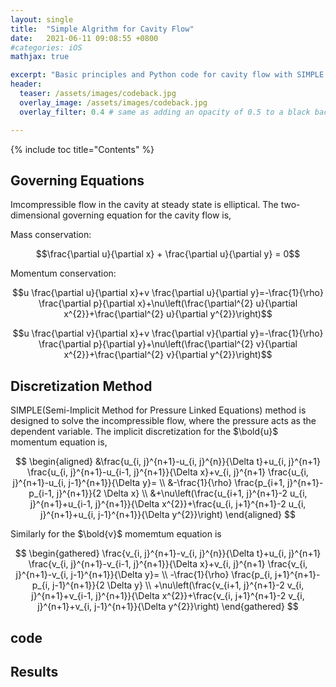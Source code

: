 ```yaml
---
layout: single
title:  "Simple Algrithm for Cavity Flow"
date:   2021-06-11 09:08:55 +0800
#categories: iOS
mathjax: true

excerpt: "Basic principles and Python code for cavity flow with SIMPLE algorithm at steady staye"
header:
  teaser: /assets/images/codeback.jpg
  overlay_image: /assets/images/codeback.jpg
  overlay_filter: 0.4 # same as adding an opacity of 0.5 to a black background

---
```


{% include toc title="Contents" %}

## Governing Equations
Imcompressible flow in the cavity at steady state is elliptical. The two-dimensional governing equation for the cavity flow is,

Mass conservation:

$$\frac{\partial u}{\partial x} + \frac{\partial u}{\partial y} = 0$$

Momentum conservation:

$$u \frac{\partial u}{\partial x}+v \frac{\partial u}{\partial y}=-\frac{1}{\rho} \frac{\partial p}{\partial x}+\nu\left(\frac{\partial^{2} u}{\partial x^{2}}+\frac{\partial^{2} u}{\partial y^{2}}\right)$$

$$u \frac{\partial v}{\partial x}+v \frac{\partial v}{\partial y}=-\frac{1}{\rho} \frac{\partial p}{\partial y}+\nu\left(\frac{\partial^{2} v}{\partial x^{2}}+\frac{\partial^{2} v}{\partial y^{2}}\right)$$

## Discretization Method
SIMPLE(Semi-Implicit Method for Pressure Linked Equations) method is designed to solve the incompressible flow, where the pressure acts as the dependent variable. The implicit discretization for the $\bold{u}$ momentum equation is,

$$
\begin{aligned}
&\frac{u_{i, j}^{n+1}-u_{i, j}^{n}}{\Delta t}+u_{i, j}^{n+1} \frac{u_{i, j}^{n+1}-u_{i-1, j}^{n+1}}{\Delta x}+v_{i, j}^{n+1} \frac{u_{i, j}^{n+1}-u_{i, j-1}^{n+1}}{\Delta y}= \\
&-\frac{1}{\rho} \frac{p_{i+1, j}^{n+1}-p_{i-1, j}^{n+1}}{2 \Delta x} \\
&+\nu\left(\frac{u_{i+1, j}^{n+1}-2 u_{i, j}^{n+1}+u_{i-1, j}^{n+1}}{\Delta x^{2}}+\frac{u_{i, j+1}^{n+1}-2 u_{i, j}^{n+1}+u_{i, j-1}^{n+1}}{\Delta y^{2}}\right)
\end{aligned}
$$

Similarly for the $\bold{v}$ momemtum equation is

$$
\begin{gathered}
\frac{v_{i, j}^{n+1}-v_{i, j}^{n}}{\Delta t}+u_{i, j}^{n+1} \frac{v_{i, j}^{n+1}-v_{i-1, j}^{n+1}}{\Delta x}+v_{i, j}^{n+1} \frac{v_{i, j}^{n+1}-v_{i, j-1}^{n+1}}{\Delta y}= \\
-\frac{1}{\rho} \frac{p_{i, j+1}^{n+1}-p_{i, j-1}^{n+1}}{2 \Delta y} \\
+\nu\left(\frac{v_{i+1, j}^{n+1}-2 v_{i, j}^{n+1}+v_{i-1, j}^{n+1}}{\Delta x^{2}}+\frac{v_{i, j+1}^{n+1}-2 v_{i, j}^{n+1}+v_{i, j-1}^{n+1}}{\Delta y^{2}}\right)
\end{gathered}
$$

## code


## Results
